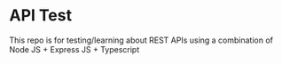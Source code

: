 # API Test

This repo is for testing/learning about REST APIs using a combination of Node JS + Express JS + Typescript